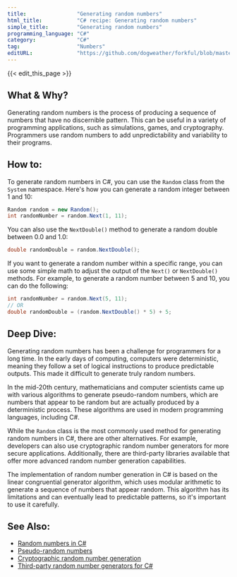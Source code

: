 ```yaml
---
title:                "Generating random numbers"
html_title:           "C# recipe: Generating random numbers"
simple_title:         "Generating random numbers"
programming_language: "C#"
category:             "C#"
tag:                  "Numbers"
editURL:              "https://github.com/dogweather/forkful/blob/master/content/en/c-sharp/generating-random-numbers.md"
---
```


{{< edit_this_page >}}

## What & Why?
Generating random numbers is the process of producing a sequence of numbers that have no discernible pattern. This can be useful in a variety of programming applications, such as simulations, games, and cryptography. Programmers use random numbers to add unpredictability and variability to their programs.

## How to:
To generate random numbers in C#, you can use the ```Random``` class from the ```System``` namespace. Here's how you can generate a random integer between 1 and 10:

```C#
Random random = new Random();
int randomNumber = random.Next(1, 11);
```

You can also use the ```NextDouble()``` method to generate a random double between 0.0 and 1.0:

```C#
double randomDouble = random.NextDouble();
```

If you want to generate a random number within a specific range, you can use some simple math to adjust the output of the ```Next()``` or ```NextDouble()``` methods. For example, to generate a random number between 5 and 10, you can do the following:

```C#
int randomNumber = random.Next(5, 11);
// OR
double randomDouble = (random.NextDouble() * 5) + 5;
```

## Deep Dive:
Generating random numbers has been a challenge for programmers for a long time. In the early days of computing, computers were deterministic, meaning they follow a set of logical instructions to produce predictable outputs. This made it difficult to generate truly random numbers. 

In the mid-20th century, mathematicians and computer scientists came up with various algorithms to generate pseudo-random numbers, which are numbers that appear to be random but are actually produced by a deterministic process. These algorithms are used in modern programming languages, including C#.

While the ```Random``` class is the most commonly used method for generating random numbers in C#, there are other alternatives. For example, developers can also use cryptographic random number generators for more secure applications. Additionally, there are third-party libraries available that offer more advanced random number generation capabilities.

The implementation of random number generation in C# is based on the linear congruential generator algorithm, which uses modular arithmetic to generate a sequence of numbers that appear random. This algorithm has its limitations and can eventually lead to predictable patterns, so it's important to use it carefully.

## See Also:
- [Random numbers in C#](https://docs.microsoft.com/en-us/dotnet/api/system.random)
- [Pseudo-random numbers](https://en.wikipedia.org/wiki/Pseudorandom_number_generator)
- [Cryptographic random number generation](https://docs.microsoft.com/en-us/dotnet/api/system.security.cryptography.rngcryptoserviceprovider)
- [Third-party random number generators for C#](https://www.nuget.org/packages?q=Random+Number+Generator&packageType=Libraries)